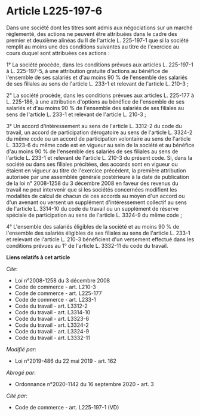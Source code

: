 # Article L225-197-6

Dans une société dont les titres sont admis aux négociations sur un marché réglementé, des actions ne peuvent être attribuées
dans le cadre des premier et deuxième alinéas du II de l'article L. 225-197-1 que si la société remplit au moins une des
conditions suivantes au titre de l'exercice au cours duquel sont attribuées ces actions : 

1° La société procède, dans les conditions prévues aux articles L. 225-197-1 à L. 225-197-5, à une attribution gratuite
d'actions au bénéfice de l'ensemble de ses salariés et d'au moins 90 % de l'ensemble des salariés de ses filiales au sens de
l'article L. 233-1 et relevant de l'article L. 210-3 ; 

2° La société procède, dans les conditions prévues aux articles L. 225-177 à L. 225-186, à une attribution d'options au
bénéfice de l'ensemble de ses salariés et d'au moins 90 % de l'ensemble des salariés de ses filiales au sens de l'article L.
233-1 et relevant de l'article L. 210-3 ; 

3° Un accord d'intéressement au sens de l'article L. 3312-2 du code du travail, un accord de participation dérogatoire au
sens de l'article L. 3324-2 du même code ou un accord de participation volontaire au sens de l'article L. 3323-6 du même code
est en vigueur au sein de la société et au bénéfice d'au moins 90 % de l'ensemble des salariés de ses filiales au sens de
l'article L. 233-1 et relevant de l'article L. 210-3 du présent code. Si, dans la société ou dans ses filiales précitées, des
accords sont en vigueur ou étaient en vigueur au titre de l'exercice précédent, la première attribution autorisée par une
assemblée générale postérieure à la date de publication de la loi n° 2008-1258 du 3 décembre 2008 en faveur des revenus du
travail ne peut intervenir que si les sociétés concernées modifient les modalités de calcul de chacun de ces accords au moyen
d'un accord ou d'un avenant ou versent un supplément d'intéressement collectif au sens de l'article L. 3314-10 du code du
travail ou un supplément de réserve spéciale de participation au sens de l'article L. 3324-9 du même code ; 

4° L'ensemble des salariés éligibles de la société et au moins 90 % de l'ensemble des salariés éligibles de ses filiales au
sens de l'article L. 233-1 et relevant de l'article L. 210-3 bénéficient d'un versement effectué dans les conditions prévues
au 1° de l'article L. 3332-11 du code du travail.

**Liens relatifs à cet article**

_Cite_:

  - Loi n°2008-1258 du 3 décembre 2008
  - Code de commerce - art. L210-3
  - Code de commerce - art. L225-177
  - Code de commerce - art. L233-1
  - Code du travail - art. L3312-2
  - Code du travail - art. L3314-10
  - Code du travail - art. L3323-6
  - Code du travail - art. L3324-2
  - Code du travail - art. L3324-9
  - Code du travail - art. L3332-11

_Modifié par_:

  - Loi n°2019-486 du 22 mai 2019 - art. 162

_Abrogé par_:

  - Ordonnance n°2020-1142 du 16 septembre 2020 - art. 3

_Cité par_:

  - Code de commerce - art. L225-197-1 (VD)
